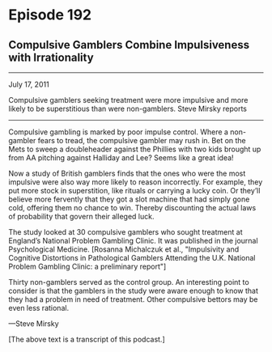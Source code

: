 # Episode 192

## Compulsive Gamblers Combine Impulsiveness with Irrationality

---

July 17, 2011

Compulsive gamblers seeking treatment were more impulsive and more likely to be superstitious than were non-gamblers. Steve Mirsky reports

---

Compulsive gambling is marked by poor impulse control. Where a non-gambler fears to tread, the compulsive gambler may rush in. Bet on the Mets to sweep a doubleheader against the Phillies with two kids brought up from AA pitching against Halliday and Lee? Seems like a great idea!

Now a study of British gamblers finds that the ones who were the most impulsive were also way more likely to reason incorrectly. For example, they put more stock in superstition, like rituals or carrying a lucky coin. Or they’ll believe more fervently that they got a slot machine that had simply gone cold, offering them no chance to win. Thereby discounting the actual laws of probability that govern their alleged luck.

The study looked at 30 compulsive gamblers who sought treatment at England’s National Problem Gambling Clinic. It was published in the journal Psychological Medicine. [Rosanna Michalczuk et al., "Impulsivity and Cognitive Distortions in Pathological Gamblers Attending the U.K. National Problem Gambling Clinic: a preliminary report"]

Thirty non-gamblers served as the control group. An interesting point to consider is that the gamblers in the study were aware enough to know that they had a problem in need of treatment. Other compulsive bettors may be even less rational.

—Steve Mirsky

[The above text is a transcript of this podcast.]

